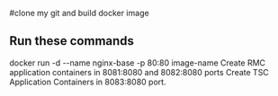 #clone my git and build docker image 
## Run these commands 
 docker run -d --name nginx-base -p 80:80 image-name
Create RMC application containers in 8081:8080 and 8082:8080 ports
Create TSC Application Containers in 8083:8080 port.
